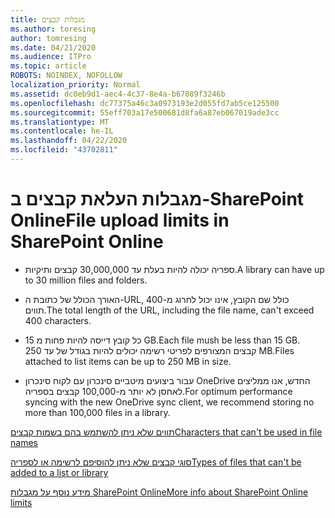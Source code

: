 ```yaml
---
title: מגבלות קבצים
ms.author: toresing
author: tomresing
ms.date: 04/21/2020
ms.audience: ITPro
ms.topic: article
ROBOTS: NOINDEX, NOFOLLOW
localization_priority: Normal
ms.assetid: dc0eb9d1-aec4-4c37-8e4a-b67089f3246b
ms.openlocfilehash: dc77375a46c3a0973193e2d055fd7ab5ce125500
ms.sourcegitcommit: 55eff703a17e500681d8fa6a87eb067019ade3cc
ms.translationtype: MT
ms.contentlocale: he-IL
ms.lasthandoff: 04/22/2020
ms.locfileid: "43702811"
---
```

# <a name="file-upload-limits-in-sharepoint-online"></a><span data-ttu-id="cedbb-102">מגבלות העלאת קבצים ב-SharePoint Online</span><span class="sxs-lookup"><span data-stu-id="cedbb-102">File upload limits in SharePoint Online</span></span>

- <span data-ttu-id="cedbb-103">ספריה יכולה להיות בעלת עד 30,000,000 קבצים ותיקיות.</span><span class="sxs-lookup"><span data-stu-id="cedbb-103">A library can have up to 30 million files and folders.</span></span>
    
- <span data-ttu-id="cedbb-104">האורך הכולל של כתובת ה-URL, כולל שם הקובץ, אינו יכול לחרוג מ-400 תווים.</span><span class="sxs-lookup"><span data-stu-id="cedbb-104">The total length of the URL, including the file name, can't exceed 400 characters.</span></span>
    
- <span data-ttu-id="cedbb-105">כל קובץ דייסה להיות פחות מ 15 GB.</span><span class="sxs-lookup"><span data-stu-id="cedbb-105">Each file mush be less than 15 GB.</span></span> <span data-ttu-id="cedbb-106">קבצים המצורפים לפריטי רשימה יכולים להיות בגודל של עד 250 MB.</span><span class="sxs-lookup"><span data-stu-id="cedbb-106">Files attached to list items can be up to 250 MB in size.</span></span>
    
- <span data-ttu-id="cedbb-107">עבור ביצועים מיטביים סינכרון עם לקוח סינכרון OneDrive החדש, אנו ממליצים לאחסן לא יותר מ-100,000 קבצים בספריה.</span><span class="sxs-lookup"><span data-stu-id="cedbb-107">For optimum performance syncing with the new OneDrive sync client, we recommend storing no more than 100,000 files in a library.</span></span> 
    
[<span data-ttu-id="cedbb-108">תווים שלא ניתן להשתמש בהם בשמות קבצים</span><span class="sxs-lookup"><span data-stu-id="cedbb-108">Characters that can't be used in file names</span></span>](https://go.microsoft.com/fwlink/?linkid=866430)
  
[<span data-ttu-id="cedbb-109">סוגי קבצים שלא ניתן להוסיפם לרשימה או לספריה</span><span class="sxs-lookup"><span data-stu-id="cedbb-109">Types of files that can't be added to a list or library</span></span>](https://go.microsoft.com/fwlink/?linkid=273757)
  
[<span data-ttu-id="cedbb-110">מידע נוסף על מגבלות SharePoint Online</span><span class="sxs-lookup"><span data-stu-id="cedbb-110">More info about SharePoint Online limits</span></span>](https://go.microsoft.com/fwlink/?linkid=271273)
  

